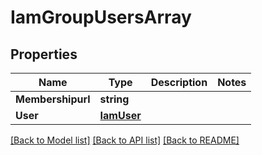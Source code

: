 # IamGroupUsersArray

## Properties
Name | Type | Description | Notes
------------ | ------------- | ------------- | -------------
**Membershipurl** | **string** |  | 
**User** | [**IamUser**](IAMUser.md) |  | 

[[Back to Model list]](../README.md#documentation-for-models) [[Back to API list]](../README.md#documentation-for-api-endpoints) [[Back to README]](../README.md)


